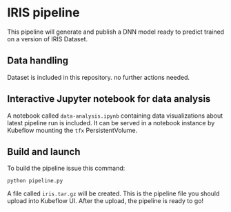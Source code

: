 # IRIS pipeline
This pipeline will generate and publish a DNN model ready to predict trained on a version of IRIS Dataset.

## Data handling
Dataset is included in this repository. no further actions needed.

## Interactive Jupyter notebook for data analysis
A notebook called `data-analysis.ipynb` containing data visualizations about latest pipeline run is included.
It can be served in a notebook instance by Kubeflow mounting the `tfx` PersistentVolume.

## Build and launch
To build the pipeline issue this command:
```
python pipeline.py
```
A file called `iris.tar.gz` will be created. This is the pipeline file you should upload into Kubeflow UI.
After the upload, the pipeline is ready to go!